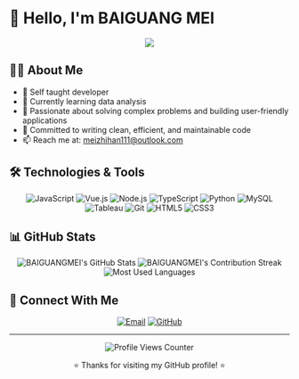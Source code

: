 # 👋 Hello, I'm BAIGUANG MEI

<div align="center">
  <img src="https://readme-typing-svg.herokuapp.com/?lines=Non-CS Backgroud Developer;Continuous+Learner&font=Fira%20Code&center=true&width=440&height=45&color=3498db&vCenter=true&size=22">
</div>

## 🧑‍💻 About Me

- 🚀 Self taught developer
- 🌱 Currently learning data analysis
- 💼 Passionate about solving complex problems and building user-friendly applications
- 🌟 Committed to writing clean, efficient, and maintainable code
- 📫 Reach me at: meizhihan111@outlook.com

## 🛠️ Technologies & Tools

<div align="center">
  
![JavaScript](https://img.shields.io/badge/-JavaScript-F7DF1E?style=for-the-badge&logo=javascript&logoColor=black)
![Vue.js](https://img.shields.io/badge/-Vue.js-4FC08D?style=for-the-badge&logo=vue.js&logoColor=white)
![Node.js](https://img.shields.io/badge/-Node.js-339933?style=for-the-badge&logo=node.js&logoColor=white)
![TypeScript](https://img.shields.io/badge/-TypeScript-3178C6?style=for-the-badge&logo=typescript&logoColor=white)
![Python](https://img.shields.io/badge/-Python-3776AB?style=for-the-badge&logo=python&logoColor=white)
![MySQL](https://img.shields.io/badge/-MySQL-4479A1?style=for-the-badge&logo=mysql&logoColor=white)
![Tableau](https://img.shields.io/badge/-Tableau-E97627?style=for-the-badge&logo=tableau&logoColor=white)
![Git](https://img.shields.io/badge/-Git-F05032?style=for-the-badge&logo=git&logoColor=white)
![HTML5](https://img.shields.io/badge/-HTML5-E34F26?style=for-the-badge&logo=html5&logoColor=white)
![CSS3](https://img.shields.io/badge/-CSS3-1572B6?style=for-the-badge&logo=css3&logoColor=white)

</div>

## 📊 GitHub Stats

<div align="center">
  <img src="https://github-readme-stats.vercel.app/api?username=BAIGUANGMEI&show_icons=true&theme=buefy&hide_border=true&count_private=true" alt="BAIGUANGMEI's GitHub Stats" />
  
  <img src="https://github-readme-streak-stats.herokuapp.com/?user=BAIGUANGMEI&theme=buefy&hide_border=true" alt="BAIGUANGMEI's Contribution Streak" />
  
  <img src="https://github-readme-stats.vercel.app/api/top-langs/?username=BAIGUANGMEI&layout=compact&theme=buefy&hide_border=true" alt="Most Used Languages" />
</div>

## 🤝 Connect With Me

<div align="center">
  
[![Email](https://img.shields.io/badge/Email-meizhihan111@outlook.com-blue?style=for-the-badge&logo=microsoft-outlook)](mailto:meizhihan111@outlook.com)
[![GitHub](https://img.shields.io/badge/GitHub-BAIGUANGMEI-181717?style=for-the-badge&logo=github)](https://github.com/BAIGUANGMEI)

</div>

---

<div align="center">
  <img src="https://komarev.com/ghpvc/?username=BAIGUANGMEI&color=3498db&style=for-the-badge" alt="Profile Views Counter" />
  
  ⭐️ Thanks for visiting my GitHub profile! ⭐️
</div>
